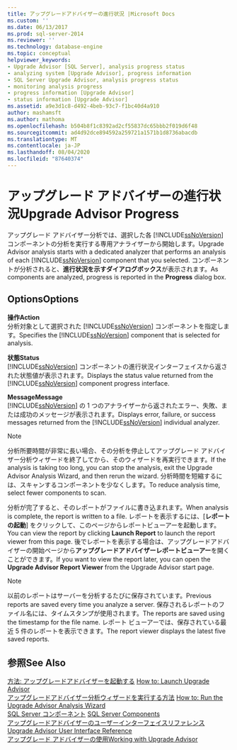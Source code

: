 ```yaml
---
title: アップグレードアドバイザーの進行状況 |Microsoft Docs
ms.custom: ''
ms.date: 06/13/2017
ms.prod: sql-server-2014
ms.reviewer: ''
ms.technology: database-engine
ms.topic: conceptual
helpviewer_keywords:
- Upgrade Advisor [SQL Server], analysis progress status
- analyzing system [Upgrade Advisor], progress information
- SQL Server Upgrade Advisor, analysis progress status
- monitoring analysis progress
- progress information [Upgrade Advisor]
- status information [Upgrade Advisor]
ms.assetid: a9e3d1c8-d492-4beb-93c7-f1bc40d4a910
author: mashamsft
ms.author: mathoma
ms.openlocfilehash: b504b8f1c8392ad2cf55837dc65bbb2f019d6f48
ms.sourcegitcommit: ad4d92dce894592a259721a1571b1d8736abacdb
ms.translationtype: MT
ms.contentlocale: ja-JP
ms.lasthandoff: 08/04/2020
ms.locfileid: "87640374"
---
```

# <a name="upgrade-advisor-progress"></a><span data-ttu-id="d551d-102">アップグレード アドバイザーの進行状況</span><span class="sxs-lookup"><span data-stu-id="d551d-102">Upgrade Advisor Progress</span></span>
  <span data-ttu-id="d551d-103">アップグレード アドバイザー分析では、選択した各 [!INCLUDE[ssNoVersion](../../includes/ssnoversion-md.md)] コンポーネントの分析を実行する専用アナライザーから開始します。</span><span class="sxs-lookup"><span data-stu-id="d551d-103">Upgrade Advisor analysis starts with a dedicated analyzer that performs an analysis of each [!INCLUDE[ssNoVersion](../../includes/ssnoversion-md.md)] component that you selected.</span></span> <span data-ttu-id="d551d-104">コンポーネントが分析されると、**進行状況を示すダイアログボックス**が表示されます。</span><span class="sxs-lookup"><span data-stu-id="d551d-104">As components are analyzed, progress is reported in the **Progress** dialog box.</span></span>  
  
## <a name="options"></a><span data-ttu-id="d551d-105">Options</span><span class="sxs-lookup"><span data-stu-id="d551d-105">Options</span></span>  
 <span data-ttu-id="d551d-106">**操作**</span><span class="sxs-lookup"><span data-stu-id="d551d-106">**Action**</span></span>  
 <span data-ttu-id="d551d-107">分析対象として選択された [!INCLUDE[ssNoVersion](../../includes/ssnoversion-md.md)] コンポーネントを指定します。</span><span class="sxs-lookup"><span data-stu-id="d551d-107">Specifies the [!INCLUDE[ssNoVersion](../../includes/ssnoversion-md.md)] component that is selected for analysis.</span></span>  
  
 <span data-ttu-id="d551d-108">**状態**</span><span class="sxs-lookup"><span data-stu-id="d551d-108">**Status**</span></span>  
 <span data-ttu-id="d551d-109">[!INCLUDE[ssNoVersion](../../includes/ssnoversion-md.md)] コンポーネントの進行状況インターフェイスから返された状態値が表示されます。</span><span class="sxs-lookup"><span data-stu-id="d551d-109">Displays the status value returned from the [!INCLUDE[ssNoVersion](../../includes/ssnoversion-md.md)] component progress interface.</span></span>  
  
 <span data-ttu-id="d551d-110">**Message**</span><span class="sxs-lookup"><span data-stu-id="d551d-110">**Message**</span></span>  
 <span data-ttu-id="d551d-111">[!INCLUDE[ssNoVersion](../../includes/ssnoversion-md.md)] の 1 つのアナライザーから返されたエラー、失敗、または成功のメッセージが表示されます。</span><span class="sxs-lookup"><span data-stu-id="d551d-111">Displays error, failure, or success messages returned from the [!INCLUDE[ssNoVersion](../../includes/ssnoversion-md.md)] individual analyzer.</span></span>  
  
> [!NOTE]  
>  <span data-ttu-id="d551d-112">分析所要時間が非常に長い場合、その分析を停止してアップグレード アドバイザー分析ウィザードを終了してから、そのウィザードを再実行できます。</span><span class="sxs-lookup"><span data-stu-id="d551d-112">If the analysis is taking too long, you can stop the analysis, exit the Upgrade Advisor Analysis Wizard, and then rerun the wizard.</span></span> <span data-ttu-id="d551d-113">分析時間を短縮するには、スキャンするコンポーネントを少なくします。</span><span class="sxs-lookup"><span data-stu-id="d551d-113">To reduce analysis time, select fewer components to scan.</span></span>  
  
 <span data-ttu-id="d551d-114">分析が完了すると、そのレポートがファイルに書き込まれます。</span><span class="sxs-lookup"><span data-stu-id="d551d-114">When analysis is complete, the report is written to a file.</span></span> <span data-ttu-id="d551d-115">レポートを表示するには、[**レポートの起動**] をクリックして、このページからレポートビューアーを起動します。</span><span class="sxs-lookup"><span data-stu-id="d551d-115">You can view the report by clicking **Launch Report** to launch the report viewer from this page.</span></span> <span data-ttu-id="d551d-116">後でレポートを表示する場合は、アップグレードアドバイザーの開始ページから**アップグレードアドバイザーレポートビューアー**を開くことができます。</span><span class="sxs-lookup"><span data-stu-id="d551d-116">If you want to view the report later, you can open the **Upgrade Advisor Report Viewer** from the Upgrade Advisor start page.</span></span>  
  
> [!NOTE]  
>  <span data-ttu-id="d551d-117">以前のレポートはサーバーを分析するたびに保存されています。</span><span class="sxs-lookup"><span data-stu-id="d551d-117">Previous reports are saved every time you analyze a server.</span></span> <span data-ttu-id="d551d-118">保存されるレポートのファイル名には、タイムスタンプが使用されます。</span><span class="sxs-lookup"><span data-stu-id="d551d-118">The reports are saved using the timestamp for the file name.</span></span> <span data-ttu-id="d551d-119">レポート ビューアーでは、保存されている最近 5 件のレポートを表示できます。</span><span class="sxs-lookup"><span data-stu-id="d551d-119">The report viewer displays the latest five saved reports.</span></span>  
  
## <a name="see-also"></a><span data-ttu-id="d551d-120">参照</span><span class="sxs-lookup"><span data-stu-id="d551d-120">See Also</span></span>  
 <span data-ttu-id="d551d-121">[方法: アップグレードアドバイザーを起動する](../../../2014/sql-server/install/how-to-launch-upgrade-advisor.md) </span><span class="sxs-lookup"><span data-stu-id="d551d-121">[How to: Launch Upgrade Advisor](../../../2014/sql-server/install/how-to-launch-upgrade-advisor.md) </span></span>  
 <span data-ttu-id="d551d-122">[アップグレードアドバイザー分析ウィザードを実行する方法](../../../2014/sql-server/install/how-to-run-the-upgrade-advisor-analysis-wizard.md) </span><span class="sxs-lookup"><span data-stu-id="d551d-122">[How to: Run the Upgrade Advisor Analysis Wizard](../../../2014/sql-server/install/how-to-run-the-upgrade-advisor-analysis-wizard.md) </span></span>  
 <span data-ttu-id="d551d-123">[SQL Server コンポーネント](../../../2014/sql-server/install/sql-server-components.md) </span><span class="sxs-lookup"><span data-stu-id="d551d-123">[SQL Server Components](../../../2014/sql-server/install/sql-server-components.md) </span></span>  
 <span data-ttu-id="d551d-124">[アップグレードアドバイザーのユーザーインターフェイスリファレンス](../../../2014/sql-server/install/upgrade-advisor-user-interface-reference.md) </span><span class="sxs-lookup"><span data-stu-id="d551d-124">[Upgrade Advisor User Interface Reference](../../../2014/sql-server/install/upgrade-advisor-user-interface-reference.md) </span></span>  
 [<span data-ttu-id="d551d-125">アップグレード アドバイザーの使用</span><span class="sxs-lookup"><span data-stu-id="d551d-125">Working with Upgrade Advisor</span></span>](../../../2014/sql-server/install/working-with-upgrade-advisor.md)  
  
  
